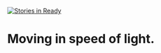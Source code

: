 [![Stories in Ready](https://badge.waffle.io/speed-of-light/speed-of-light.github.io.png?label=ready&title=Ready)](https://waffle.io/speed-of-light/speed-of-light.github.io)

# Moving in speed of light.
